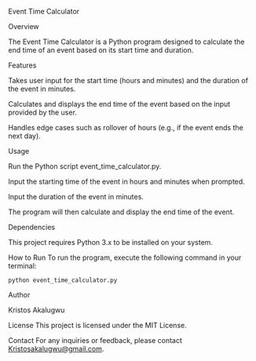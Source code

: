 Event Time Calculator

Overview

The Event Time Calculator is a Python program designed to calculate the end time of an event based on its start time and duration.

Features

Takes user input for the start time (hours and minutes) and the duration of the event in minutes.

Calculates and displays the end time of the event based on the input provided by the user.

Handles edge cases such as rollover of hours (e.g., if the event ends the next day).


Usage

Run the Python script event_time_calculator.py.

Input the starting time of the event in hours and minutes when prompted.

Input the duration of the event in minutes.

The program will then calculate and display the end time of the event.

Dependencies

This project requires Python 3.x to be installed on your system.

How to Run
To run the program, execute the following command in your terminal:

`python event_time_calculator.py`


Author

Kristos Akalugwu

License
This project is licensed under the MIT License.

Contact
For any inquiries or feedback, please contact Kristosakalugwu@gmail.com.
